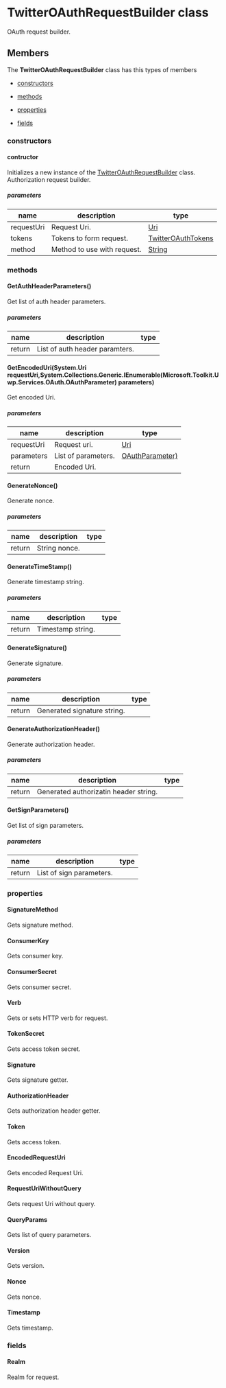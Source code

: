 
# TwitterOAuthRequestBuilder class

OAuth request builder.

## Members

The **TwitterOAuthRequestBuilder** class has this types of members

* [constructors](#constructors)

* [methods](#methods)

* [properties](#properties)

* [fields](#fields)

### constructors

#### contructor

Initializes a new instance of the [TwitterOAuthRequestBuilder](Microsoft_Toolkit_Uwp_Services_Twitter_TwitterOAuthRequestBuilder.md) class. Authorization request builder.

##### parameters



| name | description | type || --- | --- | --- || requestUri | Request Uri. | [Uri](https://msdn.microsoft.com/library/windows/apps/System.Uri) || tokens | Tokens to form request. | [TwitterOAuthTokens](Microsoft_Toolkit_Uwp_Services_Twitter_TwitterOAuthTokens.md) || method | Method to use with request. | [String](https://msdn.microsoft.com/library/windows/apps/System.String) |
### methods

#### GetAuthHeaderParameters()

Get list of auth header parameters.

##### parameters



| name | description | type || --- | --- | --- || return |List of auth header paramters. |
#### GetEncodedUri(System.Uri requestUri,System.Collections.Generic.IEnumerable(Microsoft.Toolkit.Uwp.Services.OAuth.OAuthParameter) parameters)

Get encoded Uri.

##### parameters



| name | description | type || --- | --- | --- || requestUri | Request uri. | [Uri](https://msdn.microsoft.com/library/windows/apps/System.Uri) || parameters | List of parameters. | [OAuthParameter)](System_Collections_Generic_IEnumerable_Microsoft_Toolkit_Uwp_Services_OAuth_OAuthParameter_.md) || return |Encoded Uri. |
#### GenerateNonce()

Generate nonce.

##### parameters



| name | description | type || --- | --- | --- || return |String nonce. |
#### GenerateTimeStamp()

Generate timestamp string.

##### parameters



| name | description | type || --- | --- | --- || return |Timestamp string. |
#### GenerateSignature()

Generate signature.

##### parameters



| name | description | type || --- | --- | --- || return |Generated signature string. |
#### GenerateAuthorizationHeader()

Generate authorization header.

##### parameters



| name | description | type || --- | --- | --- || return |Generated authorizatin header string. |
#### GetSignParameters()

Get list of sign parameters.

##### parameters



| name | description | type || --- | --- | --- || return |List of sign parameters. |
### properties

#### SignatureMethod

Gets signature method.

#### ConsumerKey

Gets consumer key.

#### ConsumerSecret

Gets consumer secret.

#### Verb

Gets or sets HTTP verb for request.

#### TokenSecret

Gets access token secret.

#### Signature

Gets signature getter.

#### AuthorizationHeader

Gets authorization header getter.

#### Token

Gets access token.

#### EncodedRequestUri

Gets encoded Request Uri.

#### RequestUriWithoutQuery

Gets request Uri without query.

#### QueryParams

Gets list of query parameters.

#### Version

Gets version.

#### Nonce

Gets nonce.

#### Timestamp

Gets timestamp.

### fields

#### Realm

Realm for request.
